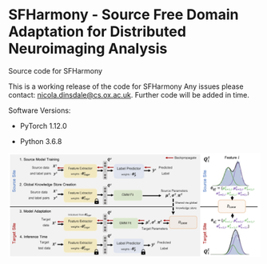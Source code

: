 # SFHarmony - Source Free Domain Adaptation for Distributed Neuroimaging Analysis
Source code for SFHarmony

This is a working release of the code for SFHarmony Any issues please contact: nicola.dinsdale@cs.ox.ac.uk. Further code will be added in time.

Software Versions:

- PyTorch 1.12.0

- Python 3.6.8

![network architecture](/figures/architecture.png)
